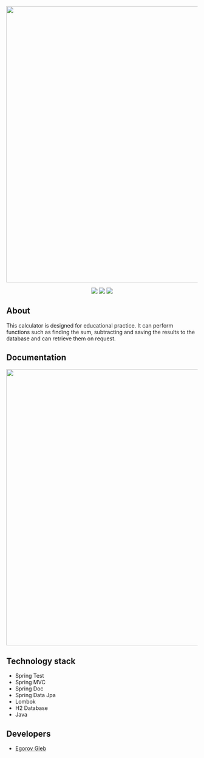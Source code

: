 <p align="center">
      <img src="https://i.ibb.co/Mg13NN8/Howto-Calculation.png" width="726">
</p>

<p align="center">
  <img src="https://img.shields.io/badge/Spring--boot-3.0.0-32CD32?style=for-the-badge&"/>
  <img src="https://img.shields.io/badge/Java-17-orange?style=for-the-badge&"/>
    <img src="https://img.shields.io/badge/Rest-API-yellow?style=for-the-badge&"/>
</p>


## About

This calculator is designed for educational practice. It can perform functions such as finding the sum, subtracting and saving the results to the database and can retrieve them on request.

## Documentation

 <img src="https://i.ibb.co/4dyTq9R/Documentation.png" width="726">

## Technology stack

-  Spring Test
-  Spring MVC
-  Spring Doc
-  Spring Data Jpa
-  Lombok
-  H2 Database
-  Java


## Developers

- [Egorov Gleb](https://github.com/M-Share)
